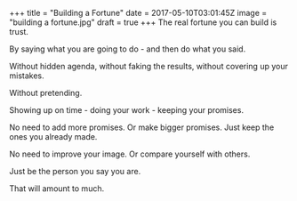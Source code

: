 
+++
title = "Building a Fortune"
date = 2017-05-10T03:01:45Z
image = "building a fortune.jpg"
draft = true
+++
The real fortune you can build is trust.

By saying what you are going to do - and then do what you said.

Without hidden agenda, without faking the results, without covering up your mistakes.

Without pretending.

Showing up on time - doing your work - keeping your promises.

No need to add more promises. Or make bigger promises. Just keep the ones you already made.

No need to improve your image. Or compare yourself with others.

Just be the person you say you are.

That will amount to much.